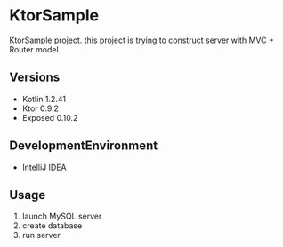 # KtorSample

KtorSample project. this project is trying to construct server with MVC + Router model.

## Versions
+ Kotlin 1.2.41
+ Ktor 0.9.2
+ Exposed 0.10.2

## DevelopmentEnvironment
+ IntelliJ IDEA

## Usage
1. launch MySQL server
1. create database
1. run server